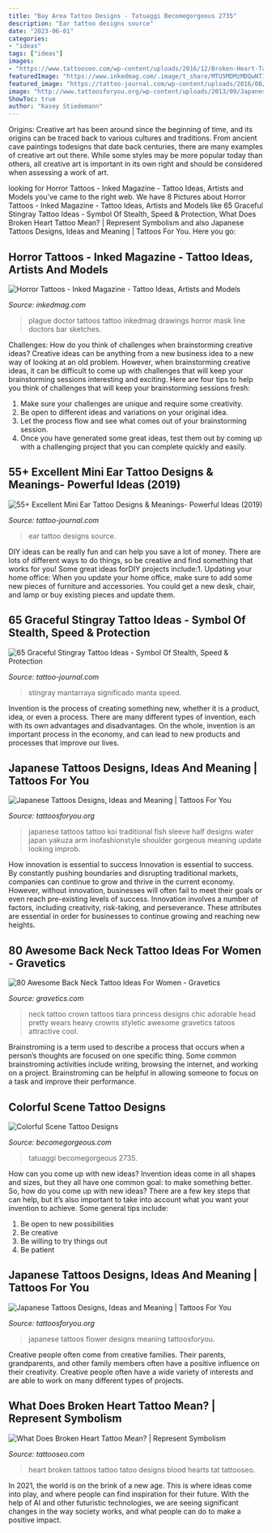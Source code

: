 ```yaml
---
title: "Bay Area Tattoo Designs - Tatuaggi Becomegorgeous 2735"
description: "Ear tattoo designs source"
date: "2023-06-01"
categories:
- "ideas"
tags: ["ideas"]
images:
- "https://www.tattooseo.com/wp-content/uploads/2016/12/Broken-Heart-Tattoos-16.jpg"
featuredImage: "https://www.inkedmag.com/.image/t_share/MTU5MDMzMDQwNTI2OTExMjU2/plaguedr_feature.jpg"
featured_image: "https://tattoo-journal.com/wp-content/uploads/2016/08/stingray-tattoo35.jpg"
image: "http://www.tattoosforyou.org/wp-content/uploads/2013/09/Japanese-Flower-Tattoos.jpg"
ShowToc: true
author: "Kasey Stiedemann"
---
```



Origins:
Creative art has been around since the beginning of time, and its origins can be traced back to various cultures and traditions. From ancient cave paintings todesigns that date back centuries, there are many examples of creative art out there. While some styles may be more popular today than others, all creative art is important in its own right and should be considered when assessing a work of art.

	

		
looking for Horror Tattoos - Inked Magazine - Tattoo Ideas, Artists and Models you've came to the right web. We have 8 Pictures about Horror Tattoos - Inked Magazine - Tattoo Ideas, Artists and Models like 65 Graceful Stingray Tattoo Ideas - Symbol Of Stealth, Speed &amp; Protection, What Does Broken Heart Tattoo Mean? | Represent Symbolism and also Japanese Tattoos Designs, Ideas and Meaning | Tattoos For You. Here you go:
		
    
## Horror Tattoos - Inked Magazine - Tattoo Ideas, Artists And Models

<img loading=lazy src="https://www.inkedmag.com/.image/t_share/MTU5MDMzMDQwNTI2OTExMjU2/plaguedr_feature.jpg" onerror="this.onerror=null;this.src='https://tse3.mm.bing.net/th?id=OIP.V8PtTQXs6kzRfhsHrjpyiwHaHQ&amp;pid=15.1';" alt="Horror Tattoos - Inked Magazine - Tattoo Ideas, Artists and Models">

_Source: inkedmag.com_

>plague doctor tattoos tattoo inkedmag drawings horror mask line doctors bar sketches. 

	

Challenges: How do you think of challenges when brainstorming creative ideas?
Creative ideas can be anything from a new business idea to a new way of looking at an old problem. However, when brainstorming creative ideas, it can be difficult to come up with challenges that will keep your brainstorming sessions interesting and exciting. Here are four tips to help you think of challenges that will keep your brainstorming sessions fresh: 
1) Make sure your challenges are unique and require some creativity.
2) Be open to different ideas and variations on your original idea.
3) Let the process flow and see what comes out of your brainstorming session.
4) Once you have generated some great ideas, test them out by coming up with a challenging project that you can complete quickly and easily.

    
## 55+ Excellent Mini Ear Tattoo Designs &amp; Meanings- Powerful Ideas (2019)

<img loading=lazy src="https://tattoo-journal.com/wp-content/uploads/2016/12/Ear-Tattoo-44-650x650.jpg" onerror="this.onerror=null;this.src='https://tse3.mm.bing.net/th?id=OIP.pR-9cef4ESN44wTf20noogHaHa&amp;pid=15.1';" alt="55+ Excellent Mini Ear Tattoo Designs &amp; Meanings- Powerful Ideas (2019)">

_Source: tattoo-journal.com_

>ear tattoo designs source. 

	

DIY ideas can be really fun and can help you save a lot of money. There are lots of different ways to do things, so be creative and find something that works for you! Some great ideas forDIY projects include:1. Updating your home office: When you update your home office, make sure to add some new pieces of furniture and accessories. You could get a new desk, chair, and lamp or buy existing pieces and update them.
    
## 65 Graceful Stingray Tattoo Ideas - Symbol Of Stealth, Speed &amp; Protection

<img loading=lazy src="https://tattoo-journal.com/wp-content/uploads/2016/08/stingray-tattoo35.jpg" onerror="this.onerror=null;this.src='https://tse4.mm.bing.net/th?id=OIP.Ei6ijXHvUC5c_IYn4nNfDgHaHa&amp;pid=15.1';" alt="65 Graceful Stingray Tattoo Ideas - Symbol Of Stealth, Speed &amp; Protection">

_Source: tattoo-journal.com_

>stingray mantarraya significado manta speed. 

	

Invention is the process of creating something new, whether it is a product, idea, or even a process. There are many different types of invention, each with its own advantages and disadvantages. On the whole, invention is an important process in the economy, and can lead to new products and processes that improve our lives.

    
## Japanese Tattoos Designs, Ideas And Meaning | Tattoos For You

<img loading=lazy src="http://www.tattoosforyou.org/wp-content/uploads/2013/09/Japanese-Half-Sleeve-Tattoos.jpg" onerror="this.onerror=null;this.src='https://tse3.mm.bing.net/th?id=OIP.TYW5XVCpoxdlYwLwWnXxlAHaLK&amp;pid=15.1';" alt="Japanese Tattoos Designs, Ideas and Meaning | Tattoos For You">

_Source: tattoosforyou.org_

>japanese tattoos tattoo koi traditional fish sleeve half designs water japan yakuza arm inofashionstyle shoulder gorgeous meaning update looking improb. 

	

How innovation is essential to success
Innovation is essential to success. By constantly pushing boundaries and disrupting traditional markets, companies can continue to grow and thrive in the current economy. However, without innovation, businesses will often fail to meet their goals or even reach pre-existing levels of success. Innovation involves a number of factors, including creativity, risk-taking, and perseverance. These attributes are essential in order for businesses to continue growing and reaching new heights.

    
## 80 Awesome Back Neck Tattoo Ideas For Women - Gravetics

<img loading=lazy src="http://www.gravetics.com/wp-content/uploads/2016/11/Chic-Small-Crown-Back-Of-Neck-Tattoo.jpg" onerror="this.onerror=null;this.src='https://tse3.mm.bing.net/th?id=OIP.q-yBFdmmMoP6hlKxhfMbfQHaHa&amp;pid=15.1';" alt="80 Awesome Back Neck Tattoo Ideas For Women - Gravetics">

_Source: gravetics.com_

>neck tattoo crown tattoos tiara princess designs chic adorable head pretty wears heavy crowns styletic awesome gravetics tatoos attractive cool. 

	

Brainstroming is a term used to describe a process that occurs when a person’s thoughts are focused on one specific thing. Some common brainstroming activities include writing, browsing the internet, and working on a project. Brainstroming can be helpful in allowing someone to focus on a task and improve their performance.

    
## Colorful Scene Tattoo Designs

<img loading=lazy src="https://static.becomegorgeous.com/img/arts/2010/Sep/13/2735/cupcake11_tattoo.jpg" onerror="this.onerror=null;this.src='https://tse1.mm.bing.net/th?id=OIP.zfD-SUUIt8sHkIaAOLj3HgAAAA&amp;pid=15.1';" alt="Colorful Scene Tattoo Designs">

_Source: becomegorgeous.com_

>tatuaggi becomegorgeous 2735. 

	

How can you come up with new ideas?
Invention ideas come in all shapes and sizes, but they all have one common goal: to make something better. So, how do you come up with new ideas? There are a few key steps that can help, but it’s also important to take into account what you want your invention to achieve. Some general tips include: 
1. Be open to new possibilities 
2. Be creative 
3. Be willing to try things out 
4. Be patient 

    
## Japanese Tattoos Designs, Ideas And Meaning | Tattoos For You

<img loading=lazy src="http://www.tattoosforyou.org/wp-content/uploads/2013/09/Japanese-Flower-Tattoos.jpg" onerror="this.onerror=null;this.src='https://tse2.mm.bing.net/th?id=OIP.eNAZS-nM3IEEGx_ja_qcHgHaQX&amp;pid=15.1';" alt="Japanese Tattoos Designs, Ideas and Meaning | Tattoos For You">

_Source: tattoosforyou.org_

>japanese tattoos flower designs meaning tattoosforyou. 

	

Creative people often come from creative families. Their parents, grandparents, and other family members often have a positive influence on their creativity. Creative people often have a wide variety of interests and are able to work on many different types of projects.

    
## What Does Broken Heart Tattoo Mean? | Represent Symbolism

<img loading=lazy src="https://www.tattooseo.com/wp-content/uploads/2016/12/Broken-Heart-Tattoos-16.jpg" onerror="this.onerror=null;this.src='https://tse3.mm.bing.net/th?id=OIP.nayz-DynWZ-ThYR6Y0Z9LgAAAA&amp;pid=15.1';" alt="What Does Broken Heart Tattoo Mean? | Represent Symbolism">

_Source: tattooseo.com_

>heart broken tattoos tattoo tatoo designs blood hearts tat tattooseo. 

	

In 2021, the world is on the brink of a new age. This is where ideas come into play, and where people can find inspiration for their future. With the help of AI and other futuristic technologies, we are seeing significant changes in the way society works, and what people can do to make a positive impact.


